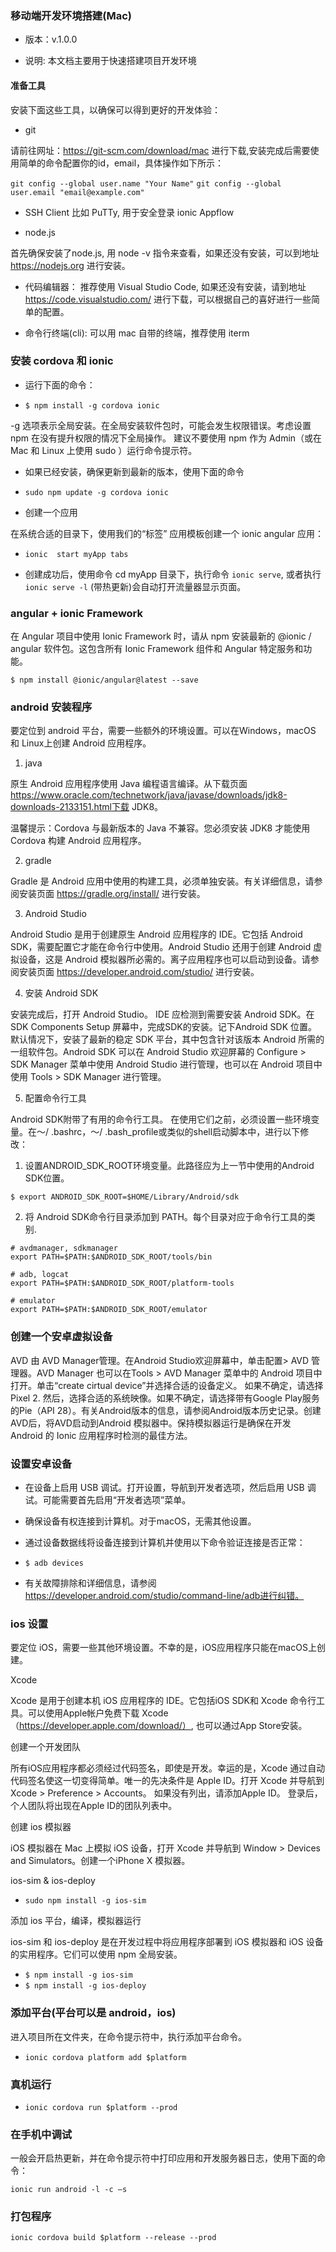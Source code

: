 ###   移动端开发环境搭建(Mac)

- 版本：v.1.0.0

- 说明: 本文档主要用于快速搭建项目开发环境

#### 准备工具

安装下面这些工具，以确保可以得到更好的开发体验：

- git

请前往网址：https://git-scm.com/download/mac 进行下载,安装完成后需要使用简单的命令配置你的id，email，具体操作如下所示： 

 `git config --global user.name "Your Name"`
 `git config --global user.email "email@example.com"`

- SSH Client 比如 PuTTy, 用于安全登录 ionic Appflow

- node.js
 
首先确保安装了node.js, 用 node -v 指令来查看，如果还没有安装，可以到地址 https://nodejs.org 进行安装。

- 代码编辑器： 推荐使用 Visual Studio Code, 如果还没有安装，请到地址 https://code.visualstudio.com/ 进行下载，可以根据自己的喜好进行一些简单的配置。

- 命令行终端(cli): 可以用 mac 自带的终端，推荐使用 iterm

### 安装 cordova 和 ionic 

- 运行下面的命令：

- `$ npm install -g cordova ionic`

-g 选项表示全局安装。在全局安装软件包时，可能会发生权限错误。考虑设置 npm 在没有提升权限的情况下全局操作。 建议不要使用 npm 作为 Admin（或在 Mac 和 Linux 上使用 sudo ）运行命令提示符。

- 如果已经安装，确保更新到最新的版本，使用下面的命令

- `sudo npm update -g cordova ionic`

- 创建一个应用

在系统合适的目录下，使用我们的“标签” 应用模板创建一个 ionic angular 应用：

- `ionic  start myApp tabs`

- 创建成功后，使用命令 cd myApp 目录下，执行命令 `ionic serve`, 或者执行 `ionic serve -l` (带热更新)会自动打开流量器显示页面。

 ### angular + ionic Framework

 在 Angular 项目中使用 Ionic Framework 时，请从 npm 安装最新的 @ionic / angular 软件包。这包含所有 Ionic Framework 组件和 Angular 特定服务和功能。

 `$ npm install @ionic/angular@latest --save`

### android 安装程序

要定位到 android 平台，需要一些额外的环境设置。可以在Windows，macOS 和 Linux上创建 Android 应用程序。

1. java

原生 Android 应用程序使用 Java 编程语言编译。从下载页面 https://www.oracle.com/technetwork/java/javase/downloads/jdk8-downloads-2133151.html下载 JDK8。

温馨提示：Cordova 与最新版本的 Java 不兼容。您必须安装 JDK8 才能使用 Cordova 构建 Android 应用程序。

2. gradle

Gradle 是 Android 应用中使用的构建工具，必须单独安装。有关详细信息，请参阅安装页面 https://gradle.org/install/ 进行安装。

3. Android Studio

Android Studio 是用于创建原生 Android 应用程序的 IDE。它包括 Android SDK，需要配置它才能在命令行中使用。Android Studio 还用于创建 Android 虚拟设备，这是 Android 模拟器所必需的。离子应用程序也可以启动到设备。请参阅安装页面 https://developer.android.com/studio/ 进行安装。

4. 安装 Android SDK

安装完成后，打开 Android Studio。 IDE 应检测到需要安装 Android SDK。在 SDK Components Setup 屏幕中，完成SDK的安装。记下Android SDK 位置。默认情况下，安装了最新的稳定 SDK 平台，其中包含针对该版本 Android 所需的一组软件包。Android SDK 可以在 Android Studio 欢迎屏幕的 Configure > SDK Manager 菜单中使用 Android Studio 进行管理，也可以在 Android 项目中使用 Tools > SDK Manager 进行管理。

5. 配置命令行工具

Android SDK附带了有用的命令行工具。 在使用它们之前，必须设置一些环境变量。在〜/ .bashrc，〜/ .bash_profile或类似的shell启动脚本中，进行以下修改：

  1. 设置ANDROID_SDK_ROOT环境变量。此路径应为上一节中使用的Android SDK位置。

    $ export ANDROID_SDK_ROOT=$HOME/Library/Android/sdk

  2. 将 Android SDK命令行目录添加到 PATH。每个目录对应于命令行工具的类别.

    # avdmanager, sdkmanager
    export PATH=$PATH:$ANDROID_SDK_ROOT/tools/bin

    # adb, logcat
    export PATH=$PATH:$ANDROID_SDK_ROOT/platform-tools

    # emulator
    export PATH=$PATH:$ANDROID_SDK_ROOT/emulator

### 创建一个安卓虚拟设备

AVD 由 AVD Manager管理。在Android Studio欢迎屏幕中，单击配置> AVD 管理器。AVD Manager 也可以在Tools > AVD Manager 菜单中的 Android 项目中打开。单击“create cirtual device”并选择合适的设备定义。 如果不确定，请选择 Pixel 2. 然后，选择合适的系统映像。如果不确定，请选择带有Google Play服务的Pie（API 28）。有关Android版本的信息，请参阅Android版本历史记录。创建AVD后，将AVD启动到Android 模拟器中。保持模拟器运行是确保在开发 Android 的 Ionic 应用程序时检测的最佳方法。

### 设置安卓设备

- 在设备上启用 USB 调试。打开设置，导航到开发者选项，然后启用 USB 调试。可能需要首先启用“开发者选项”菜单。

- 确保设备有权连接到计算机。对于macOS，无需其他设置。

- 通过设备数据线将设备连接到计算机并使用以下命令验证连接是否正常：

- `$ adb devices`

- 有关故障排除和详细信息，请参阅 https://developer.android.com/studio/command-line/adb进行纠错。

### ios 设置

要定位 iOS，需要一些其他环境设置。不幸的是，iOS应用程序只能在macOS上创建。

Xcode

Xcode 是用于创建本机 iOS 应用程序的 IDE。它包括iOS SDK和 Xcode 命令行工具。可以使用Apple帐户免费下载 Xcode（https://developer.apple.com/download/）, 也可以通过App Store安装。

创建一个开发团队

所有iOS应用程序都必须经过代码签名，即使是开发。幸运的是，Xcode 通过自动代码签名使这一切变得简单。唯一的先决条件是 Apple ID。打开 Xcode 并导航到 Xcode > Preference > Accounts。 如果没有列出，请添加Apple ID。 登录后，个人团队将出现在Apple ID的团队列表中。

创建 ios 模拟器

iOS 模拟器在 Mac 上模拟 iOS 设备，打开 Xcode 并导航到 Window > Devices and Simulators。创建一个iPhone X 模拟器。

ios-sim & ios-deploy 

- `sudo npm install -g ios-sim`

添加 ios 平台，编译，模拟器运行

ios-sim 和 ios-deploy 是在开发过程中将应用程序部署到 iOS 模拟器和 iOS 设备的实用程序。它们可以使用 npm 全局安装。
 
 - `$ npm install -g ios-sim`
 - `$ npm install -g ios-deploy`

 ### 添加平台(平台可以是 android，ios)

 进入项目所在文件夹，在命令提示符中，执行添加平台命令。

 - `ionic cordova platform add $platform`

 ### 真机运行

 - `ionic cordova run $platform --prod`

 ### 在手机中调试

  一般会开启热更新，并在命令提示符中打印应用和开发服务器日志，使用下面的命令：

  `ionic run android -l -c –s `

 ### 打包程序

 `ionic cordova build $platform --release --prod`


